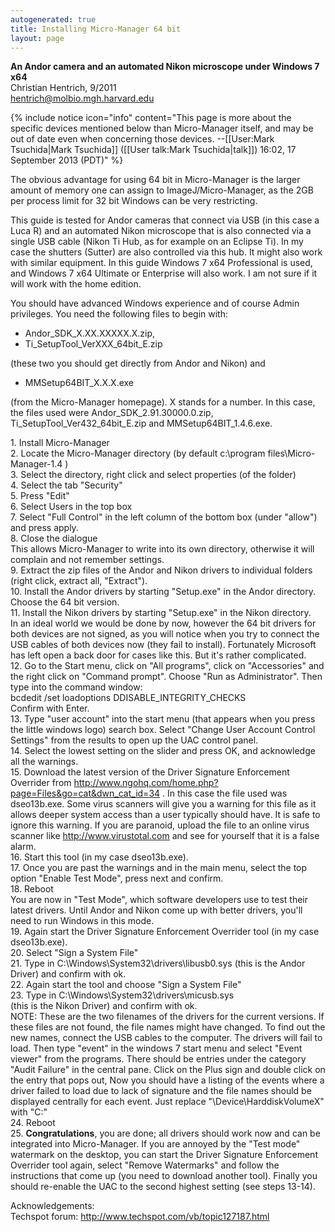 ```yaml
---
autogenerated: true
title: Installing Micro-Manager 64 bit
layout: page
---
```


**An Andor camera and an automated Nikon microscope under Windows 7
x64**  
Christian Hentrich, 9/2011  
hentrich@molbio.mgh.harvard.edu

{% include notice icon="info" content="This page is more about the specific devices mentioned below than Micro-Manager itself, and may be out of date even when concerning those devices. --[[User:Mark Tsuchida|Mark Tsuchida]] ([[User talk:Mark Tsuchida|talk]]) 16:02, 17 September 2013 (PDT)" %}

The obvious advantage for using 64 bit in Micro-Manager is the larger
amount of memory one can assign to ImageJ/Micro-Manager, as the 2GB per
process limit for 32 bit Windows can be very restricting.

This guide is tested for Andor cameras that connect via USB (in this
case a Luca R) and an automated Nikon microscope that is also connected
via a single USB cable (Nikon Ti Hub, as for example on an Eclipse Ti).
In my case the shutters (Sutter) are also controlled via this hub. It
might also work with similar equipment. In this guide Windows 7 x64
Professional is used, and Windows 7 x64 Ultimate or Enterprise will also
work. I am not sure if it will work with the home edition.

You should have advanced Windows experience and of course Admin
privileges. You need the following files to begin with:

-   Andor\_SDK\_X.XX.XXXXX.X.zip,
-   Ti\_SetupTool\_VerXXX\_64bit\_E.zip

(these two you should get directly from Andor and Nikon) and

-   MMSetup64BIT\_X.X.X.exe

(from the Micro-Manager homepage). X stands for a number. In this case,
the files used were Andor\_SDK\_2.91.30000.0.zip,
Ti\_SetupTool\_Ver432\_64bit\_E.zip and MMSetup64BIT\_1.4.6.exe.

1\. Install Micro-Manager  
2. Locate the Micro-Manager directory (by default c:\\program
files\\Micro-Manager-1.4 )  
3. Select the directory, right click and select properties (of the
folder)  
4. Select the tab "Security"  
5. Press "Edit"  
6. Select Users in the top box  
7. Select "Full Control" in the left column of the bottom box (under
"allow") and press apply.  
8. Close the dialogue  
This allows Micro-Manager to write into its own directory, otherwise it
will complain and not remember settings.  
9. Extract the zip files of the Andor and Nikon drivers to individual
folders (right click, extract all, "Extract").  
10. Install the Andor drivers by starting "Setup.exe" in the Andor
directory. Choose the 64 bit version.  
11. Install the Nikon drivers by starting "Setup.exe" in the Nikon
directory.  
In an ideal world we would be done by now, however the 64 bit drivers
for both devices are not signed, as you will notice when you try to
connect the USB cables of both devices now (they fail to install).
Fortunately Microsoft has left open a back door for cases like this. But
it's rather complicated.  
12. Go to the Start menu, click on "All programs", click on
"Accessories" and the right click on "Command prompt". Choose "Run as
Administrator". Then type into the command window:  
bcdedit /set loadoptions DDISABLE\_INTEGRITY\_CHECKS  
Confirm with Enter.  
13. Type "user account" into the start menu (that appears when you press
the little windows logo) search box. Select "Change User Account Control
Settings" from the results to open up the UAC control panel.  
14. Select the lowest setting on the slider and press OK, and
acknowledge all the warnings.  
15. Download the latest version of the Driver Signature Enforcement
Overrider from
<http://www.ngohq.com/home.php?page=Files&go=cat&dwn_cat_id=34> . In
this case the file used was dseo13b.exe. Some virus scanners will give
you a warning for this file as it allows deeper system access than a
user typically should have. It is safe to ignore this warning. If you
are paranoid, upload the file to an online virus scanner like
<http://www.virustotal.com> and see for yourself that it is a false
alarm.  
16. Start this tool (in my case dseo13b.exe).  
17. Once you are past the warnings and in the main menu, select the top
option "Enable Test Mode", press next and confirm.  
18. Reboot  
You are now in "Test Mode", which software developers use to test their
latest drivers. Until Andor and Nikon come up with better drivers,
you'll need to run Windows in this mode.  
19. Again start the Driver Signature Enforcement Overrider tool (in my
case dseo13b.exe).  
20. Select "Sign a System File"  
21. Type in C:\\Windows\\System32\\drivers\\libusb0.sys (this is the
Andor Driver) and confirm with ok.  
22. Again start the tool and choose "Sign a System File"  
23. Type in C:\\Windows\\System32\\drivers\\micusb.sys  
(this is the Nikon Driver) and confirm with ok.  
NOTE: These are the two filenames of the drivers for the current
versions. If these files are not found, the file names might have
changed. To find out the new names, connect the USB cables to the
computer. The drivers will fail to load. Then type "event" in the
windows 7 start menu and select "Event viewer" from the programs. There
should be entries under the category "Audit Failure" in the central
pane. Click on the Plus sign and double click on the entry that pops
out, Now you should have a listing of the events where a driver failed
to load due to lack of signature and the file names should be displayed
centrally for each event. Just replace "\\Device\\HarddiskVolumeX" with
"C:"  
24. Reboot  
25. **Congratulations**, you are done; all drivers should work now and
can be integrated into Micro-Manager. If you are annoyed by the "Test
mode" watermark on the desktop, you can start the Driver Signature
Enforcement Overrider tool again, select "Remove Watermarks" and follow
the instructions that come up (you need to download another tool).
Finally you should re-enable the UAC to the second highest setting (see
steps 13-14).  

Acknowledgements:  
Techspot forum: <http://www.techspot.com/vb/topic127187.html>  
